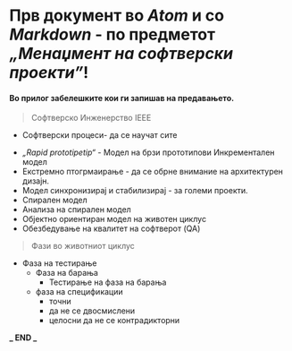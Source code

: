 # Прв документ во **_Atom_** и со **_Markdown_** - по предметот _„Менаџмент на софтверски проекти”_!

#### Во прилог забелешките кои ги запишав на предавањето.

> Софтверско Инженерство IEEE

* Софтверски процеси- да се научат сите
- _„Rapid prototipetip“_ - Модел на брзи прототипови
       Инкрементален модел
- Екстремно птогрмаирање - да се обрне внимание на архитектурен дизајн.
- Модел синхронизирај и стабилизирај - за големи проекти.
- Спирален модел
- Анализа на спирален модел
- Објектно ориентиран модел на животен циклус
- Обезбедување на квалитет на софтверот (QA)

>Фази во животниот циклус

- Фаза на тестирање
  - Фаза на барања
    * Тестирање на фаза на барања
  - фаза на спецификации
    * точни
    * да не се двосмислени
    * целосни да не се контрадикторни

**_ END _**  
